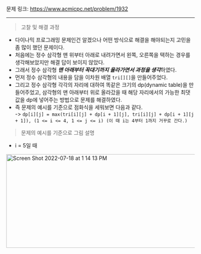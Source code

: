 문제 링크: https://www.acmicpc.net/problem/1932
- - -
> 고찰 및 해결 과정
- 다이나믹 프로그래밍 문제인건 알겠으나 어떤 방식으로 해결을 해야되는지 고민을 좀 많이 했던 문제이다.  
- 처음에는 정수 삼각형 맨 위부터 아래로 내려가면서 왼쪽, 오른쪽을 택하는 경우를 생각해보았지만 해결 답이 보이지 않았다.  
- 그래서 정수 삼각형 ***맨 아래부터 꼭대기까지 올라가면서 과정을 생각***하였다.  
- 먼저 정수 삼각형의 내용을 담을 이차원 배열 ```tri[][]```을 만들어주었다.  
- 그리고 정수 삼각형 각각의 자리에 대하여 똑같은 크기의 dp(dynamic table)을 만들어주었고, 삼각형의 맨 아래부터 위로 올라갔을 때 해당 자리에서의 가능한 최댓값을 dp에 넣어주는 방법으로 문제를 해결하였다.  
- 즉 문제의 예시를 기준으로 점화식을 세워보면 다음과 같다.  
  -> ```dp[i][j] = max(tri[i][j] + dp[i + 1][j], tri[i][j] + dp[i + 1][j + 1]), (1 <= i <= 4, 1 <= j <= i) (이 때 i는 4부터 1까지 거꾸로 간다.)```  

> 문제의 예시를 기준으로 그림 설명  
- i = 5일 때  
<img width="1000" height="250" alt="Screen Shot 2022-07-18 at 1 14 13 PM" src="https://user-images.githubusercontent.com/75198221/179444422-17ebf953-9ff4-436d-987c-95c5792ee3b8.png">  
